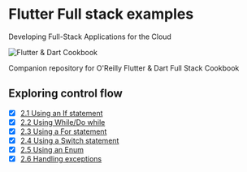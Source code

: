 
# Flutter Full stack examples

Developing Full-Stack Applications for the Cloud

![Flutter & Dart Cookbook](https://github.com/rosera/flutter-and-dart-cookbook/blob/main/images/flutter-dart-cookbook-sml.png "Flutter & Dart Cookbook")

Companion repository for O'Reilly Flutter & Dart Full Stack Cookbook

## Exploring control flow 

- [x] [2.1 Using an If statement](https://github.com/rosera/flutter-and-dart-cookbook/blob/main/ch02/ex-if.md)
- [x] [2.2 Using While/Do while](https://github.com/rosera/flutter-and-dart-cookbook/blob/main/ch02/ex-while.md)
- [x] [2.3 Using a For statement](https://github.com/rosera/flutter-and-dart-cookbook/blob/main/ch02/ex-for.md)
- [x] [2.4 Using a Switch statement](https://github.com/rosera/flutter-and-dart-cookbook/blob/main/ch02/ex-switch.md)
- [x] [2.5 Using an Enum](https://github.com/rosera/flutter-and-dart-cookbook/blob/main/ch02/ex-enum.md)
- [x] [2.6 Handling exceptions](https://github.com/rosera/flutter-and-dart-cookbook/blob/main/ch02/ex-exception.md)
